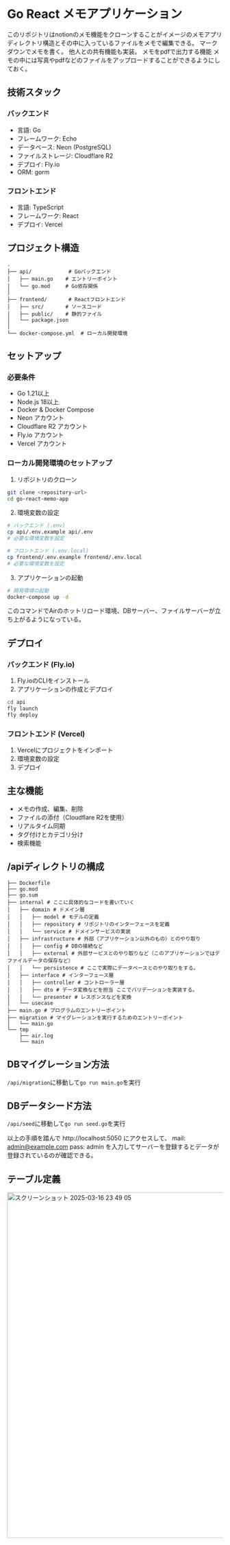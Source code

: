 # Go React メモアプリケーション

このリポジトリはnotionのメモ機能をクローンすることがイメージのメモアプリ
ディレクトリ構造とその中に入っているファイルをメモで編集できる。
マークダウンでメモを書く。
他人との共有機能も実装。
メモをpdfで出力する機能
メモの中には写真やpdfなどのファイルをアップロードすることができるようにしておく。

## 技術スタック

### バックエンド
- 言語: Go
- フレームワーク: Echo
- データベース: Neon (PostgreSQL)
- ファイルストレージ: Cloudflare R2
- デプロイ: Fly.io
-  ORM: gorm

### フロントエンド
- 言語: TypeScript
- フレームワーク: React
- デプロイ: Vercel

## プロジェクト構造

```
.
├── api/            # Goバックエンド
│   ├── main.go    # エントリーポイント
│   └── go.mod     # Go依存関係
│
├── frontend/       # Reactフロントエンド
│   ├── src/       # ソースコード
│   ├── public/    # 静的ファイル
│   └── package.json
│
└── docker-compose.yml  # ローカル開発環境
```

## セットアップ

### 必要条件
- Go 1.21以上
- Node.js 18以上
- Docker & Docker Compose
- Neon アカウント
- Cloudflare R2 アカウント
- Fly.io アカウント
- Vercel アカウント

### ローカル開発環境のセットアップ

1. リポジトリのクローン
```bash
git clone <repository-url>
cd go-react-memo-app
```

2. 環境変数の設定
```bash
# バックエンド (.env)
cp api/.env.example api/.env
# 必要な環境変数を設定

# フロントエンド (.env.local)
cp frontend/.env.example frontend/.env.local
# 必要な環境変数を設定
```

3. アプリケーションの起動
```bash
# 開発環境の起動
docker-compose up -d
```
このコマンドでAirのホットリロード環境、DBサーバー、ファイルサーバーが立ち上がるようになっている。

## デプロイ

### バックエンド (Fly.io)

1. Fly.ioのCLIをインストール
2. アプリケーションの作成とデプロイ
```bash
cd api
fly launch
fly deploy
```

### フロントエンド (Vercel)

1. Vercelにプロジェクトをインポート
2. 環境変数の設定
3. デプロイ

## 主な機能

- メモの作成、編集、削除
- ファイルの添付（Cloudflare R2を使用）
- リアルタイム同期
- タグ付けとカテゴリ分け
- 検索機能


## /apiディレクトリの構成
```
├── Dockerfile
├── go.mod
├── go.sum
├── internal # ここに具体的なコードを書いていく
│   ├── domain # ドメイン層
│   │   ├── model # モデルの定義
│   │   ├── repository # リポジトリのインターフェースを定義
│   │   └── service # ドメインサービスの実装
│   ├── infrastructure # 外部（アプリケーション以外のもの）とのやり取り
│   │   ├── config # DBの接続など
│   │   ├── external # 外部サービスとのやり取りなど（このアプリケーションではデファイルデータの保存など）
│   │   └── persistence # ここで実際にデータベースとのやり取りをする。
│   ├── interface # インターフェース層
│   │   ├── controller # コントローラー層
│   │   ├── dto # データ変換などを担当 ここでバリデーションを実装する。
│   │   └── presenter # レスポンスなどを変換
│   └── usecase
├── main.go # プログラムのエントリーポイント
├── migration # マイグレーションを実行するためのエントリーポイント
│   └── main.go
└── tmp
    ├── air.log
    └── main
```

## DBマイグレーション方法
`/api/migration`に移動して`go run main.go`を実行

## DBデータシード方法
`/api/seed`に移動して`go run seed.go`を実行

以上の手順を踏んで
http://localhost:5050
にアクセスして、
mail: admin@example.com
pass: admin
を入力してサーバーを登録するとデータが登録されているのが確認できる。

## テーブル定義
<img width="806" alt="スクリーンショット 2025-03-16 23 49 05" src="https://github.com/user-attachments/assets/81dcbd6b-4b99-44a8-ba10-afb7a1920ab7" />

